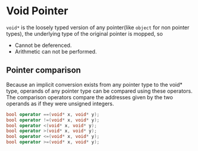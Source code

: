# Void Pointer

`void*` is the loosely typed version of any pointer(like `object` for non pointer types), the underlying type of the original pointer is mopped, so

- Cannot be deferenced.
- Arithmetic can not be performed.

## Pointer comparison

Because an implicit conversion exists from any pointer type to the void* type, operands of any pointer type can be compared using these operators. The comparison operators compare the addresses given by the two operands as if they were unsigned integers.

```cs
bool operator ==(void* x, void* y);
bool operator !=(void* x, void* y);
bool operator <(void* x, void* y);
bool operator >(void* x, void* y);
bool operator <=(void* x, void* y);
bool operator >=(void* x, void* y);
```
